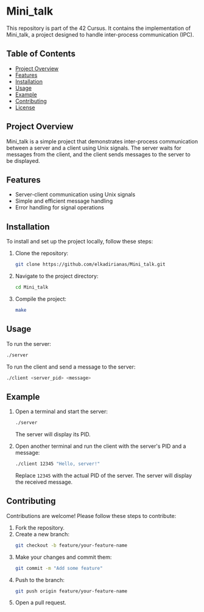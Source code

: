# Mini_talk

This repository is part of the 42 Cursus. It contains the implementation of Mini_talk, a project designed to handle inter-process communication (IPC).

## Table of Contents
- [Project Overview](#project-overview)
- [Features](#features)
- [Installation](#installation)
- [Usage](#usage)
- [Example](#example)
- [Contributing](#contributing)
- [License](#license)

## Project Overview
Mini_talk is a simple project that demonstrates inter-process communication between a server and a client using Unix signals. The server waits for messages from the client, and the client sends messages to the server to be displayed.

## Features
- Server-client communication using Unix signals
- Simple and efficient message handling
- Error handling for signal operations

## Installation
To install and set up the project locally, follow these steps:

1. Clone the repository:
    ```sh
    git clone https://github.com/elkadirianas/Mini_talk.git
    ```
2. Navigate to the project directory:
    ```sh
    cd Mini_talk
    ```
3. Compile the project:
    ```sh
    make
    ```

## Usage
To run the server:
```sh
./server
```
To run the client and send a message to the server:
```sh
./client <server_pid> <message>
```

## Example
1. Open a terminal and start the server:
    ```sh
    ./server
    ```
   The server will display its PID.

2. Open another terminal and run the client with the server's PID and a message:
    ```sh
    ./client 12345 "Hello, server!"
    ```
   Replace `12345` with the actual PID of the server. The server will display the received message.

## Contributing
Contributions are welcome! Please follow these steps to contribute:

1. Fork the repository.
2. Create a new branch:
    ```sh
    git checkout -b feature/your-feature-name
    ```
3. Make your changes and commit them:
    ```sh
    git commit -m "Add some feature"
    ```
4. Push to the branch:
    ```sh
    git push origin feature/your-feature-name
    ```
5. Open a pull request.
